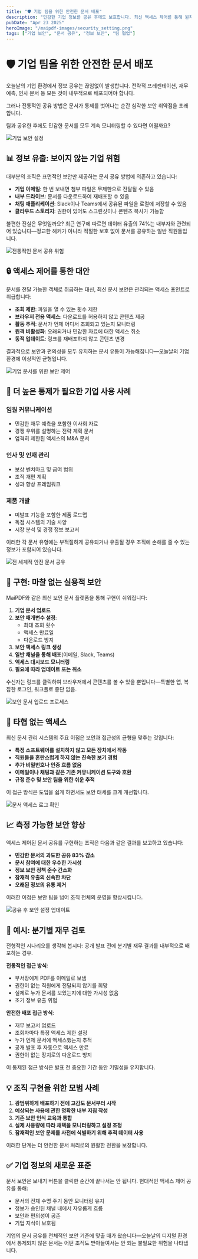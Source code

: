 ```yaml
---
title: "🛡️ 기업 팀을 위한 안전한 문서 배포"
description: "민감한 기업 정보를 공유 후에도 보호합니다. 최신 액세스 제어를 통해 원치 않는 전달이나 유출 위험 없이 내부 문서를 배포하는 방법을 알아보세요."
pubDate: "Apr 23 2025"
heroImage: "/maipdf-images/security_setting.png"
tags: ["기업 보안", "문서 공유", "정보 보안", "팀 협업"]
---
```


# 🛡️ 기업 팀을 위한 안전한 문서 배포

<div class="intro-panel">
  <p>오늘날의 기업 환경에서 정보 공유는 끊임없이 발생합니다. 전략적 프레젠테이션, 재무 예측, 인사 문서 등 모든 것이 내부적으로 배포되어야 합니다.</p>
  <p>그러나 전통적인 공유 방법은 문서가 통제를 벗어나는 순간 심각한 보안 취약점을 초래합니다.</p>
  <p>팀과 공유한 후에도 민감한 문서를 모두 계속 모니터링할 수 있다면 어떨까요?</p>
</div>

![기업 보안 설정](/maipdf-images/security_level_in_pdf_setting.png)

## 📊 정보 유출: 보이지 않는 기업 위험

대부분의 조직은 표면적인 보안만 제공하는 문서 공유 방법에 의존하고 있습니다:

- **기업 이메일**: 한 번 보내면 첨부 파일은 무제한으로 전달될 수 있음
- **내부 드라이브**: 문서를 다운로드하여 재배포할 수 있음
- **채팅 애플리케이션**: Slack이나 Teams에서 공유된 파일을 로컬에 저장할 수 있음
- **클라우드 스토리지**: 권한이 있어도 스크린샷이나 콘텐츠 복사가 가능함

불편한 진실은 무엇일까요? 최근 연구에 따르면 데이터 유출의 74%는 내부자와 관련되어 있습니다—정교한 해커가 아니라 적절한 보호 없이 문서를 공유하는 일반 직원들입니다.

![전통적인 문서 공유 위험](/maipdf-images/send_pdf_link_on_instant_mesenger.png)

## 🔒 액세스 제어를 통한 대안

문서를 전달 가능한 객체로 취급하는 대신, 최신 문서 보안은 관리되는 액세스 포인트로 취급합니다:

- **조회 제한**: 파일을 열 수 있는 횟수 제한
- **브라우저 전용 액세스**: 다운로드를 허용하지 않고 콘텐츠 제공
- **활동 추적**: 문서가 언제 어디서 조회되고 있는지 모니터링
- **원격 비활성화**: 오래되거나 민감한 자료에 대한 액세스 취소
- **동적 업데이트**: 링크를 재배포하지 않고 콘텐츠 변경

결과적으로 보안과 편의성을 모두 유지하는 문서 유통이 가능해집니다—오늘날의 기업 환경에 이상적인 균형입니다.

![기업 문서를 위한 보안 제어](/maipdf-images/security_setting.png)

## 💼 더 높은 통제가 필요한 기업 사용 사례

### 임원 커뮤니케이션
- 민감한 재무 예측을 포함한 이사회 자료
- 경쟁 우위를 설명하는 전략 계획 문서
- 엄격히 제한된 액세스의 M&A 문서

### 인사 및 인재 관리
- 보상 벤치마크 및 급여 범위
- 조직 개편 계획
- 성과 향상 프레임워크

### 제품 개발
- 미발표 기능을 포함한 제품 로드맵
- 독점 시스템의 기술 사양
- 시장 분석 및 경쟁 정보 보고서

이러한 각 문서 유형에는 부적절하게 공유되거나 유출될 경우 조직에 손해를 줄 수 있는 정보가 포함되어 있습니다.

![전 세계적 안전 문서 공유](/maipdf-images/share_pdf_wordwide.png)

## 🔐 구현: 마찰 없는 실용적 보안

MaiPDF와 같은 최신 보안 문서 플랫폼을 통해 구현이 쉬워집니다:

1. **기업 문서 업로드**
2. **보안 매개변수 설정**:
   - 최대 조회 횟수
   - 액세스 만료일
   - 다운로드 방지
3. **보안 액세스 링크 생성**
4. **일반 채널을 통해 배포**(이메일, Slack, Teams)
5. **액세스 대시보드 모니터링**
6. **필요에 따라 업데이트 또는 취소**

수신자는 링크를 클릭하여 브라우저에서 콘텐츠를 볼 수 있을 뿐입니다—특별한 앱, 복잡한 로그인, 워크플로 중단 없음.

![보안 문서 업로드 프로세스](/maipdf-images/upload_section.png)

## 📱 타협 없는 액세스

최신 문서 관리 시스템의 주요 이점은 보안과 접근성의 균형을 맞추는 것입니다:

- **특정 소프트웨어를 설치하지 않고 모든 장치에서 작동**
- **직원들을 혼란스럽게 하지 않는 친숙한 보기 경험**
- **추가 비밀번호나 인증 흐름 없음**
- **이메일이나 채팅과 같은 기존 커뮤니케이션 도구와 호환**
- **규정 준수 및 보안 팀을 위한 쉬운 추적**

이 접근 방식은 도입을 쉽게 하면서도 보안 태세를 크게 개선합니다.

![문서 액세스 로그 확인](/maipdf-images/check_pdf_open_result.png)

## 📈 측정 가능한 보안 향상

액세스 제어된 문서 공유를 구현하는 조직은 다음과 같은 결과를 보고하고 있습니다:

- **민감한 문서의 과도한 공유 83% 감소**
- **문서 참여에 대한 우수한 가시성**
- **정보 보안 정책 준수 간소화**
- **잠재적 유출의 신속한 차단**
- **오래된 정보의 유통 제거**

이러한 이점은 보안 팀을 넘어 조직 전체의 운영을 향상시킵니다.

![공유 후 보안 설정 업데이트](/maipdf-images/pdf_change_setting_after_sent.png)

## 🔄 예시: 분기별 재무 검토

전형적인 시나리오를 생각해 봅시다: 공개 발표 전에 분기별 재무 결과를 내부적으로 배포하는 경우.

**전통적인 접근 방식**:
- 부서장에게 PDF를 이메일로 보냄
- 권한이 없는 직원에게 전달되지 않기를 희망
- 실제로 누가 문서를 보았는지에 대한 가시성 없음
- 조기 정보 유출 위험

**안전한 배포 접근 방식**:
- 재무 보고서 업로드
- 조회자마다 특정 액세스 제한 설정
- 누가 언제 문서에 액세스했는지 추적
- 공개 발표 후 자동으로 액세스 만료
- 권한이 없는 장치로의 다운로드 방지

이 통제된 접근 방식은 발표 전 중요한 기간 동안 기밀성을 유지합니다.

## 💡 조직 구현을 위한 모범 사례

1. **광범위하게 배포하기 전에 고감도 문서부터 시작**
2. **예상되는 사용에 관한 명확한 내부 지침 작성**
3. **기존 보안 인식 교육과 통합**
4. **실제 사용량에 따라 채택을 모니터링하고 설정 조정**
5. **잠재적인 보안 문제를 사전에 식별하기 위해 추적 데이터 사용**

이러한 단계는 더 안전한 문서 처리로의 원활한 전환을 보장합니다.

## ✅ 기업 정보의 새로운 표준

문서 보안은 보내기 버튼을 클릭한 순간에 끝나서는 안 됩니다. 현대적인 액세스 제어 공유를 통해:

- 문서의 전체 수명 주기 동안 모니터링 유지
- 정보가 승인된 채널 내에서 자유롭게 흐름
- 보안과 편의성이 공존
- 기업 지식이 보호됨

기업의 문서 공유를 전체적인 보안 기준에 맞출 때가 왔습니다—오늘날의 디지털 환경에서 통제되지 않은 문서는 어떤 조직도 받아들여서는 안 되는 불필요한 위험을 나타냅니다.